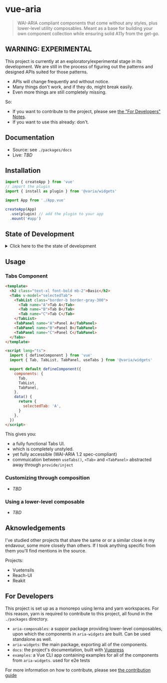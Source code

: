 # vue-aria

> WAI-ARIA compliant components that come without any styles, plus lower-level utility composables.
> Meant as a base for building your own component collection while ensuring solid A11y from the get-go.

## WARNING: EXPERIMENTAL

This project is currently at an exploratory/experimental stage in its development.
We are still in the process of figuring out the patterns and designed APIs suited for those patterns.

- APIs will change frequently and without notice.
- Many things don't work, and if they do, might break easily.
- Even more things are still completely missing.

So:

- If you want to contribute to the project, please see [the "For Developers" Notes](#for-developers).
- If you want to use this already: don't.

## Documentation

- Source: see `./packages/docs`
- Live: _TBD_

## Installation

```javascript
import { createApp } from 'vue'
// import the plugin
import { install as plugin } from '@varia/widgets'

import App from './App.vue'

createApp(App)
  .use(plugin) // add the plugin to your app
  .mount('#app')
```

## State of Development

<!-- markdownlint-disable MD033 -->
<details>
  <summary>Click here to the the state of development</summary>

### Basics

#### `<Clickable />`

- [x] Implementation
- ~~Examples~~
- [ ] Documentation
- [ ] Unit Tests
- [ ] E2e Tests

#### `<Tabbable />`

- [x] Implementation
- ~~Examples~~
- [ ] Documentation
- [ ] Unit Tests
- [ ] E2e Tests

#### `<Button />`

- [x] Implementation
- [x] Examples
- [ ] Documentation
- [ ] Unit Tests
- [ ] E2e Tests

#### `<Radio />`

- [ ] Implementation
- [ ] Examples
- [ ] Documentation
- [ ] Unit Tests
- [ ] E2e Tests

#### `<Checkbox />`

- [ ] Implementation
- [ ] Examples
- [ ] Documentation
- [ ] Unit Tests
- [ ] E2e Tests

### Showing and Hiding Stuff

#### `<Disclosure />`

- [x] Implementation
- [x] Examples
- [ ] Documentation
- [ ] Unit Tests
- [ ] E2e Tests

#### `<Popover />`

- [ ] Implementation
- [ ] Examples
- [ ] Documentation
- [ ] Unit Tests
- [ ] E2e Tests

#### `<Dialog />`

- [x] Implementation
- [x] Examples
- [ ] Documentation
- [ ] Unit Tests
- [ ] E2e Tests

#### `<Accordion />`

- [x] Implementation
- [x] Examples
- [ ] Documentation
- [ ] Unit Tests
- [ ] E2e Tests

#### `<Tabs />`

- [x] Implementation
- [x] Examples
- [ ] Documentation
- [ ] Unit Tests
- [ ] E2e Tests

### Structured Data

#### `<Listbox />`

- [x] Implementation
- [x] Examples
- [ ] Documentation
- [ ] Unit Tests
- [ ] E2e Tests

#### `<Grid />`

- [ ] Implementation
- [ ] Examples
- [ ] Documentation
- [ ] Unit Tests
- [ ] E2e Tests

#### `<ComboBox />`

- [ ] Implementation
- [ ] Examples
- [ ] Documentation
- [ ] Unit Tests
- [ ] E2e Tests

#### `<Menu />`

- [ ] Implementation
- [ ] Examples
- [ ] Documentation
- [ ] Unit Tests
- [ ] E2e Tests

#### `<Toolbar />`

- [ ] Implementation
- [ ] Examples
- [ ] Documentation
- [ ] Unit Tests
- [ ] E2e Tests

### Special-Purpose

#### `<FocusTrap />`

- [x] Implementation
- [x] Examples
- [ ] Documentation
- [ ] Unit Tests
- [ ] E2e Tests

#### `<Teleport />`

- [x] Implementation
- [ ] Examples
- [ ] Documentation
- [ ] Unit Tests
- [ ] E2e Tests

</details>

## Usage

### Tabs Component

```html
<template>
  <h2 class="text-xl font-bold mb-2">Basic</h2>
  <Tabs v-model="selectedTab">
    <TabList class="border-b border-gray-300">
      <Tab name="A">Tab A</Tab>
      <Tab name="B">Tab B</Tab>
      <Tab name="C">Tab C</Tab>
    </TabList>
    <TabPanel name="A">Panel A</TabPanel>
    <TabPanel name="B">Panel B</TabPanel>
    <TabPanel name="C">Panel C</TabPanel>
  </Tabs>
</template>

<script lang="ts">
  import { defineComponent } from 'vue'
  import { Tab, TabList, TabPanel, useTabs } from '@varia/widgets'

  export default defineComponent({
    components: {
      Tab,
      TabList,
      TabPanel,
    },
    data() {
      return {
        selectedTab: 'A',
      }
    },
  })
</script>
```

This gives you:

- a fully functional Tabs UI.
- which is completely unstyled.
- yet fully accessible (WAI-ARIA 1.2 spec-compliant)
- commuication between `useTabs()`, `<Tab>` and `<TabPanel>` abstracted away through `provide/inject`

### Customizing through composition

- _TBD_

### Using a lower-level composable

- _TBD_

## Aknowledgements

I've studied other projects that share the same or or a similar close in my endavour, some more closely than others. If I took anything specific from them you'll find mentions in the source.

Projects:

- Vuetensils
- Reach-UI
- Reakit

## For Developers

This project is set up as a monorepo using lerna and yarn workspaces. For this reason, yarn is required to contribute to this project, all found in the `./packages` directory.

- `aria-composables`: a suppor package providing lower-level composables, upon which the components in `aria-widgets` are built. Can be used standalone as well.
- `aria-widgets`: the main package, exporting all of the components.
- `docs`: the project's documentation, built with [Vuepress](vuepress.vuejs.org)
- `examples`: a Vue CLI app containing examples for all of the components from `aria-widgets`. used for e2e tests

For more information on how to contribute, please see [the contribution guide](./github/CONTRIBUTING.md)
